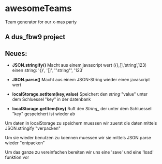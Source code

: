 # awesomeTeams
Team generator for our x-mas party

## A dus_fbw9 project

## Neues:

  - **JSON.stringify()** Macht aus einem javascript wert ({},[],'string',123) einen string: '{}', '[]', '"string"', '123'

  - **JSON.parse()** Macht aus einem JSON-String wieder einen javascript wert

  - **localStorage.setItem(key,value)** Speichert den *string* "value" unter dem Schluessel "key" in der datenbank

  - **localStorage.getItem(key)** Ruft den *String*_ der unter dem Schluessel "key" gespeichert ist wieder ab

  Um daten in localStorage zu speichern muessen wir zuerst die daten mittels JSON.stringify "verpacken"

  Um sie wieder benutzen zu koennen muessen wir sie mittels JSON.parse wieder "entpacken"

  Um das ganze zu vereinfachen bereiten wir uns eine 'save' und eine 'load' funktion vor
